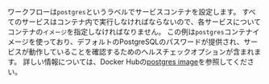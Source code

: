 ワークフローは`postgres`というラベルでサービスコンテナを設定します。 すべてのサービスはコンテナ内で実行しなければならないので、各サービスについてコンテナの`イメージ`を指定しなければなりません。 この例は`postgres`コンテナイメージを使っており、デフォルトのPostgreSQLのパスワードが提供され、サービスが動作していることを確認するためのヘルスチェックオプションが含まれます。 詳しい情報については、Docker Hubの[postgres image](https://hub.docker.com/_/postgres)を参照してください。

